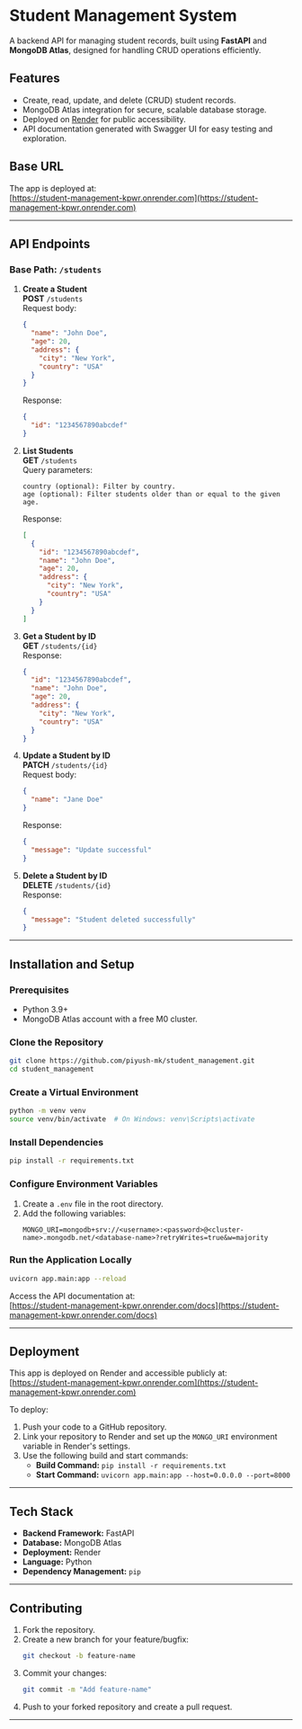 # Student Management System

A backend API for managing student records, built using **FastAPI** and **MongoDB Atlas**, designed for handling CRUD operations efficiently.

## Features

- Create, read, update, and delete (CRUD) student records.
- MongoDB Atlas integration for secure, scalable database storage.
- Deployed on [Render](https://render.com) for public accessibility.
- API documentation generated with Swagger UI for easy testing and exploration.

## Base URL

The app is deployed at:  
[https://student-management-kpwr.onrender.com](https://student-management-kpwr.onrender.com)

---

## API Endpoints

### Base Path: `/students`

1. **Create a Student**  
   **POST** `/students`  
   Request body:
   ```json
   {
     "name": "John Doe",
     "age": 20,
     "address": {
       "city": "New York",
       "country": "USA"
     }
   }
   ```
   Response:
   ```json
   {
     "id": "1234567890abcdef"
   }
   ```

2. **List Students**  
   **GET** `/students`  
   Query parameters:
   ```text
   country (optional): Filter by country.
   age (optional): Filter students older than or equal to the given age.
   ```
   Response:
   ```json
   [
     {
       "id": "1234567890abcdef",
       "name": "John Doe",
       "age": 20,
       "address": {
         "city": "New York",
         "country": "USA"
       }
     }
   ]
   ```

3. **Get a Student by ID**  
   **GET** `/students/{id}`  
   Response:
   ```json
   {
     "id": "1234567890abcdef",
     "name": "John Doe",
     "age": 20,
     "address": {
       "city": "New York",
       "country": "USA"
     }
   }
   ```

4. **Update a Student by ID**  
   **PATCH** `/students/{id}`  
   Request body:
   ```json
   {
     "name": "Jane Doe"
   }
   ```
   Response:
   ```json
   {
     "message": "Update successful"
   }
   ```

5. **Delete a Student by ID**  
   **DELETE** `/students/{id}`  
   Response:
   ```json
   {
     "message": "Student deleted successfully"
   }
   ```

---

## Installation and Setup

### Prerequisites
- Python 3.9+
- MongoDB Atlas account with a free M0 cluster.

### Clone the Repository
```bash
git clone https://github.com/piyush-mk/student_management.git
cd student_management
```

### Create a Virtual Environment
```bash
python -m venv venv
source venv/bin/activate  # On Windows: venv\Scripts\activate
```

### Install Dependencies
```bash
pip install -r requirements.txt
```

### Configure Environment Variables
1. Create a `.env` file in the root directory.
2. Add the following variables:
   ```text
   MONGO_URI=mongodb+srv://<username>:<password>@<cluster-name>.mongodb.net/<database-name>?retryWrites=true&w=majority
   ```

### Run the Application Locally
```bash
uvicorn app.main:app --reload
```

Access the API documentation at:  
[https://student-management-kpwr.onrender.com/docs](https://student-management-kpwr.onrender.com/docs)

---

## Deployment

This app is deployed on Render and accessible publicly at:  
[https://student-management-kpwr.onrender.com](https://student-management-kpwr.onrender.com)

To deploy:
1. Push your code to a GitHub repository.
2. Link your repository to Render and set up the `MONGO_URI` environment variable in Render's settings.
3. Use the following build and start commands:
   - **Build Command:** `pip install -r requirements.txt`
   - **Start Command:** `uvicorn app.main:app --host=0.0.0.0 --port=8000`

---

## Tech Stack

- **Backend Framework:** FastAPI
- **Database:** MongoDB Atlas
- **Deployment:** Render
- **Language:** Python
- **Dependency Management:** `pip`

---

## Contributing

1. Fork the repository.
2. Create a new branch for your feature/bugfix:
   ```bash
   git checkout -b feature-name
   ```
3. Commit your changes:
   ```bash
   git commit -m "Add feature-name"
   ```
4. Push to your forked repository and create a pull request.

---

